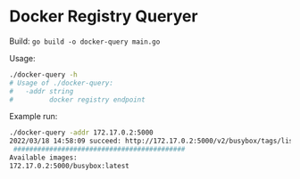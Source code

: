# Docker Registry Queryer
Build: `go build -o docker-query main.go`

Usage:
```bash
./docker-query -h
# Usage of ./docker-query:
#   -addr string
#         docker registry endpoint
```

Example run:
```bash
./docker-query -addr 172.17.0.2:5000
2022/03/18 14:58:09 succeed: http://172.17.0.2:5000/v2/busybox/tags/list
 ###########################################
Available images:
172.17.0.2:5000/busybox:latest
```
